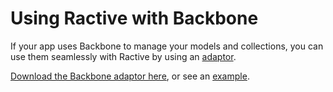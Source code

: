 # Using Ractive with Backbone

If your app uses Backbone to manage your models and collections, you can use them seamlessly with Ractive by using an [adaptor](Ractive.adaptors.md).

[Download the Backbone adaptor here](https://github.com/ractivejs/ractive-adaptors-backbone), or see an [example](http://examples.ractivejs.org/backbone).
